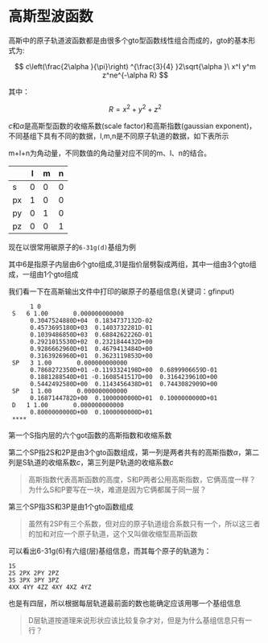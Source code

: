 # 高斯型波函数
高斯中的原子轨道波函数都是由很多个gto型函数线性组合而成的，gto的基本形式为:

$$
c\left(\frac{2\alpha }{\pi}\right) ^{\frac{3}{4} }2\sqrt{\alpha }\ x^l y^m z^ne^{-\alpha R}
$$

其中：

$$
R=x^2+y^2+z^2
$$

$c$和$\alpha$是高斯型函数的收缩系数(scale factor)和高斯指数(gaussian exponent)，不同基组下具有不同的数据，l,m,n是不同原子轨道的数据，如下表所示

m+l+n为角动量，不同数值的角动量对应不同的m、l、n的结合。

|    | l | m | n |
|--- |---|---|---|
| s  | 0 | 0 | 0 |
| px | 1 | 0 | 0 |
| py | 0 | 1 | 0 |
| pz | 0 | 0 | 1 |


现在以很常用碳原子的`6-31g(d)`基组为例

其中6是指原子内层由6个gto组成,31是指价层劈裂成两组，其中一组由3个gto组成，一组由1个gto组成

我们看一下在高斯输出文件中打印的碳原子的基组信息(关键词：gfinput)
```
      1 0
 S   6 1.00       0.000000000000
      0.3047524880D+04  0.1834737132D-02
      0.4573695180D+03  0.1403732281D-01
      0.1039486850D+03  0.6884262226D-01
      0.2921015530D+02  0.2321844432D+00
      0.9286662960D+01  0.4679413484D+00
      0.3163926960D+01  0.3623119853D+00
 SP   3 1.00       0.000000000000
      0.7868272350D+01 -0.1193324198D+00  0.6899906659D-01
      0.1881288540D+01 -0.1608541517D+00  0.3164239610D+00
      0.5442492580D+00  0.1143456438D+01  0.7443082909D+00
 SP   1 1.00       0.000000000000
      0.1687144782D+00  0.1000000000D+01  0.1000000000D+01
 D   1 1.00       0.000000000000
      0.8000000000D+00  0.1000000000D+01
 ****
```
第一个S指内层的六个got函数的高斯指数和收缩系数

第二个SP指2S和2P是由3个gto函数组成，第一列是两者共有的高斯指数$\alpha$，第二列是S轨道的收缩系数$c$，第三列是P轨道的收缩系数$c$

> 高斯指数代表高斯函数的高度，S和P两者公用高斯指数，它俩高度一样？为什么S和P要写在一块，难道是因为它俩都属于同一层？

第三个SP指3S和3P是由1个gto函数组成

> 虽然有2SP有三个系数，但对应的原子轨道组合系数只有一个，所以这三者的加和对应一个原子轨道，这个又叫做收缩型高斯函数

可以看出6-31g(6)有六组(层)基组信息，而其每个原子的轨道为：
```
1S
2S 2PX 2PY 2PZ
3S 3PX 3PY 3PZ
4XX 4YY 4ZZ 4XY 4XZ 4YZ
```
也是有四层，所以根据每层轨道最前面的数也能确定应该用哪一个基组信息

> D层轨道按道理来说形状应该比较复杂才对，但是为什么基组信息只有一行？